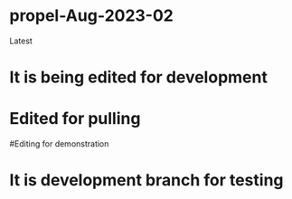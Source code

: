 # propel-Aug-2023-02
Latest

# It is being edited for development 

# Edited for pulling

#Editing for demonstration

# It is development branch for testing
